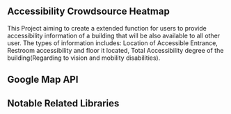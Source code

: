 ## Accessibility Crowdsource Heatmap

This Project aiming to create a extended function for users to provide accessibility information of a building that will be also available to all other user. 
The types of information includes: Location of Accessible Entrance, Restroom accessibility and floor it located, Total Accessibility degree of the building(Regarding to vision and mobility disabilities). 

## Google Map API

## Notable Related Libraries

